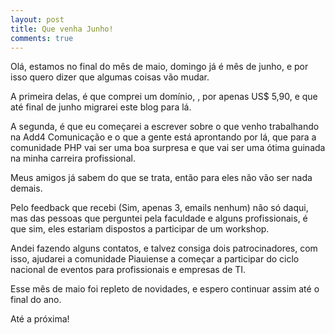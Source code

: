 ```yaml
---
layout: post
title: Que venha Junho!
comments: true
---
```


Olá, estamos no final do mês de maio, domingo já é mês de junho, e por isso quero dizer que algumas coisas vão mudar.

A primeira delas, é que comprei um domínio, [](www.caironoleto.com), por apenas US$ 5,90, e que até final de junho migrarei este blog para lá.

A segunda, é que eu começarei a escrever sobre o que venho trabalhando na Add4 Comunicação e o que a gente está aprontando por lá, que para a comunidade PHP vai ser uma boa surpresa e que vai ser uma ótima guinada na minha carreira profissional.

Meus amigos já sabem do que se trata, então para eles não vão ser nada demais.

Pelo feedback que recebi (Sim, apenas 3, emails nenhum) não só daqui, mas das pessoas que perguntei pela faculdade e alguns profissionais, é que sim, eles estariam dispostos a participar de um workshop.

Andei fazendo alguns contatos, e talvez consiga dois patrocinadores, com isso, ajudarei a comunidade Piauiense a começar a participar do ciclo nacional de eventos para profissionais e empresas de TI.

Esse mês de maio foi repleto de novidades, e espero continuar assim até o final do ano.

Até a próxima!
